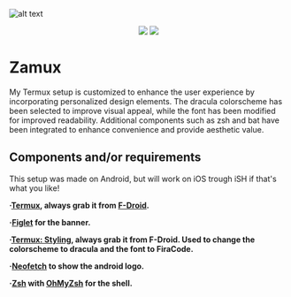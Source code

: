 ![alt text](https://github.com/zazaserty/Zamux/blob/main/attachments/rice.jpg)

<div align="center">

![](https://img.shields.io/github/last-commit/zazaserty/Zamux?style=flat-square&logo=)
![](https://img.shields.io/github/stars/zazaserty/Zamux?style=flat-square&logo=)
  
<div align="left">
  
# Zamux
My Termux setup is customized to enhance the user experience by incorporating personalized design elements. The dracula colorscheme has been selected to improve visual appeal, while the font has been modified for improved readability. Additional components such as zsh and bat have been integrated to enhance convenience and provide aesthetic value.

## Components and/or requirements

This setup was made on Android, but will work on iOS trough iSH if that's what you like!

**·[Termux](https://termux.dev/en/), always grab it from [F-Droid](https://f-droid.org/en/packages/com.termux/).**
  
**·[Figlet](https://figlet.org/) for the banner.**
  
**·[Termux: Styling](https://f-droid.org/en/packages/com.termux.styling/), always grab it from F-Droid. Used to change the colorscheme to dracula and the font to FiraCode.**
  
**·[Neofetch](https://github.com/dylanaraps/neofetch) to show the android logo.**
  
**·[Zsh](https://www.zsh.org/) with [OhMyZsh](https://ohmyz.sh/) for the shell.**
